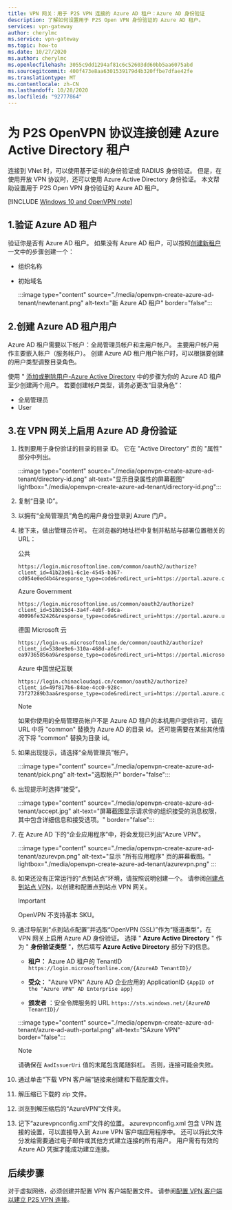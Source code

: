 ```yaml
---
title: VPN 网关：用于 P2S VPN 连接的 Azure AD 租户：Azure AD 身份验证
description: 了解如何设置用于 P2S Open VPN 身份验证的 Azure AD 租户。
services: vpn-gateway
author: cherylmc
ms.service: vpn-gateway
ms.topic: how-to
ms.date: 10/27/2020
ms.author: cherylmc
ms.openlocfilehash: 3055c9dd1294af81c6c52603dd60bb5aa6075abd
ms.sourcegitcommit: 400f473e8aa6301539179d4b320ffbe7dfae42fe
ms.translationtype: MT
ms.contentlocale: zh-CN
ms.lasthandoff: 10/28/2020
ms.locfileid: "92777864"
---
```

# <a name="create-an-azure-active-directory-tenant-for-p2s-openvpn-protocol-connections"></a>为 P2S OpenVPN 协议连接创建 Azure Active Directory 租户

连接到 VNet 时，可以使用基于证书的身份验证或 RADIUS 身份验证。 但是，在使用开放 VPN 协议时，还可以使用 Azure Active Directory 身份验证。 本文帮助设置用于 P2S Open VPN 身份验证的 Azure AD 租户。

[!INCLUDE [Windows 10 and OpenVPN note](../../includes/vpn-gateway-openvpn-auth-include.md)]

## <a name="1-verify-azure-ad-tenant"></a><a name="tenant"></a>1.验证 Azure AD 租户

验证你是否有 Azure AD 租户。 如果没有 Azure AD 租户，可以按照[创建新租户](../active-directory/fundamentals/active-directory-access-create-new-tenant.md)一文中的步骤创建一个：

* 组织名称
* 初始域名

   :::image type="content" source="./media/openvpn-create-azure-ad-tenant/newtenant.png" alt-text="新 Azure AD 租户" border="false":::

## <a name="2-create-azure-ad-tenant-users"></a><a name="users"></a>2.创建 Azure AD 租户用户

Azure AD 租户需要以下帐户：全局管理员帐户和主用户帐户。 主要用户帐户用作主要嵌入帐户（服务帐户）。 创建 Azure AD 租户用户帐户时，可以根据要创建的用户类型调整目录角色。

使用 " [添加或删除用户-Azure Active Directory](../active-directory/fundamentals/add-users-azure-active-directory.md) 中的步骤为你的 Azure AD 租户至少创建两个用户。 若要创建帐户类型，请务必更改“目录角色”：

* 全局管理员
* User

## <a name="3-enable-azure-ad-authentication-on-the-vpn-gateway"></a><a name="enable-authentication"></a>3.在 VPN 网关上启用 Azure AD 身份验证

1. 找到要用于身份验证的目录的目录 ID。 它在 "Active Directory" 页的 "属性" 部分中列出。

   :::image type="content" source="./media/openvpn-create-azure-ad-tenant/directory-id.png" alt-text="显示目录属性的屏幕截图" lightbox="./media/openvpn-create-azure-ad-tenant/directory-id.png":::

1. 复制“目录 ID”。

1. 以拥有“全局管理员”角色的用户身份登录到 Azure 门户。

1. 接下来，做出管理员许可。 在浏览器的地址栏中复制并粘贴与部署位置相关的 URL：

   公共

   ```
   https://login.microsoftonline.com/common/oauth2/authorize?client_id=41b23e61-6c1e-4545-b367-cd054e0ed4b4&response_type=code&redirect_uri=https://portal.azure.com&nonce=1234&prompt=admin_consent
   ````

   Azure Government

   ```
   https://login.microsoftonline.us/common/oauth2/authorize?client_id=51bb15d4-3a4f-4ebf-9dca-40096fe32426&response_type=code&redirect_uri=https://portal.azure.us&nonce=1234&prompt=admin_consent
   ````

   德国 Microsoft 云

   ```
   https://login-us.microsoftonline.de/common/oauth2/authorize?client_id=538ee9e6-310a-468d-afef-ea97365856a9&response_type=code&redirect_uri=https://portal.microsoftazure.de&nonce=1234&prompt=admin_consent
   ````

    Azure 中国世纪互联

    ```
    https://login.chinacloudapi.cn/common/oauth2/authorize?client_id=49f817b6-84ae-4cc0-928c-73f27289b3aa&response_type=code&redirect_uri=https://portal.azure.cn&nonce=1234&prompt=admin_consent
    ```

   > [!NOTE]
   > 如果你使用的全局管理员帐户不是 Azure AD 租户的本机用户提供许可，请在 URL 中将 "common" 替换为 Azure AD 的目录 id。 还可能需要在某些其他情况下将 "common" 替换为目录 id。
   >

1. 如果出现提示，请选择“全局管理员”帐户。

   :::image type="content" source="./media/openvpn-create-azure-ad-tenant/pick.png" alt-text="选取帐户" border="false":::
1. 出现提示时选择“接受”。

   :::image type="content" source="./media/openvpn-create-azure-ad-tenant/accept.jpg" alt-text="屏幕截图显示请求你的组织接受的消息权限，其中包含详细信息和接受选项。" border="false":::
1. 在 Azure AD 下的“企业应用程序”中，将会发现已列出“Azure VPN”。

   :::image type="content" source="./media/openvpn-create-azure-ad-tenant/azurevpn.png" alt-text="显示 &quot;所有应用程序&quot; 页的屏幕截图。" lightbox="./media/openvpn-create-azure-ad-tenant/azurevpn.png" :::
1. 如果还没有正常运行的“点到站点”环境，请按照说明创建一个。 请参阅[创建点到站点 VPN](vpn-gateway-howto-point-to-site-resource-manager-portal.md)，以创建和配置点到站点 VPN 网关。

    > [!IMPORTANT]
    > OpenVPN 不支持基本 SKU。

1. 通过导航到“点到站点配置”并选取“OpenVPN (SSL)”作为“隧道类型”，在 VPN 网关上启用 Azure AD 身份验证。 选择 " **Azure Active Directory** " 作为 " **身份验证类型** "，然后填写 **Azure Active Directory** 部分下的信息。

   * **租户：** Azure AD 租户的 TenantID ```https://login.microsoftonline.com/{AzureAD TenantID}/```

   * **受众：** "Azure VPN" Azure AD 企业应用的 ApplicationID ```{AppID of the "Azure VPN" AD Enterprise app}```

   * **颁发者** ：安全令牌服务的 URL ```https://sts.windows.net/{AzureAD TenantID}/```


   :::image type="content" source="./media/openvpn-create-azure-ad-tenant/azure-ad-auth-portal.png" alt-text="SAzure VPN" border="false":::

   > [!NOTE]
   > 请确保在 `AadIssuerUri` 值的末尾包含尾随斜杠。 否则，连接可能会失败。
   >

1. 通过单击“下载 VPN 客户端”链接来创建和下载配置文件。

1. 解压缩已下载的 zip 文件。

1. 浏览到解压缩后的“AzureVPN”文件夹。

1. 记下“azurevpnconfig.xml”文件的位置。 azurevpnconfig.xml 包含 VPN 连接的设置，可以直接导入到 Azure VPN 客户端应用程序中。 还可以将此文件分发给需要通过电子邮件或其他方式建立连接的所有用户。 用户需有有效的 Azure AD 凭据才能成功建立连接。

## <a name="next-steps"></a>后续步骤

对于虚拟网络，必须创建并配置 VPN 客户端配置文件。 请参阅[配置 VPN 客户端以建立 P2S VPN 连接](openvpn-azure-ad-client.md)。
